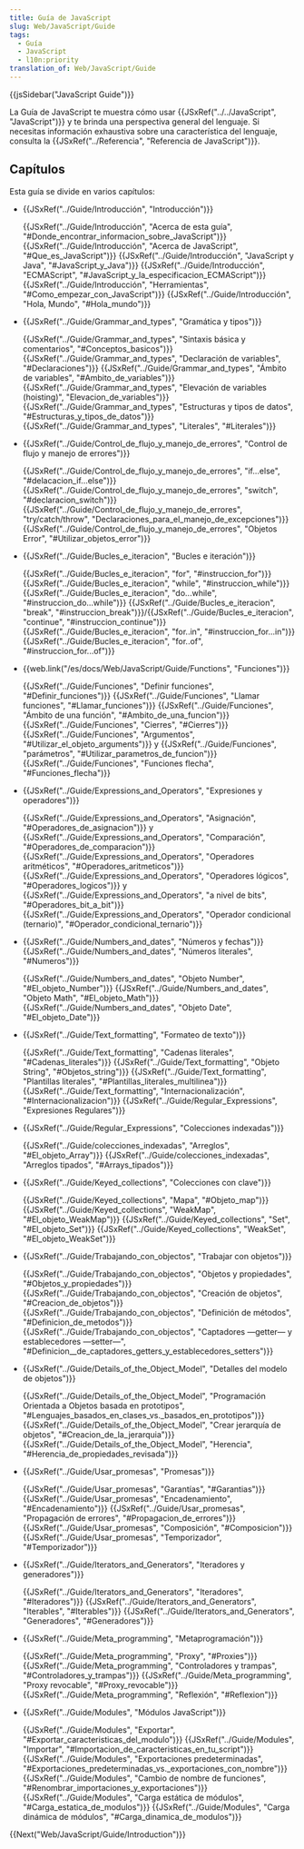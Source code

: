 ```yaml
---
title: Guía de JavaScript
slug: Web/JavaScript/Guide
tags:
  - Guía
  - JavaScript
  - l10n:priority
translation_of: Web/JavaScript/Guide
---
```

{{jsSidebar("JavaScript Guide")}}

La Guía de JavaScript te muestra cómo usar {{JSxRef("../../JavaScript", "JavaScript")}} y te brinda una perspectiva general del lenguaje. Si necesitas información exhaustiva sobre una característica del lenguaje, consulta la {{JSxRef("../Referencia", "Referencia de JavaScript")}}.

## Capítulos

Esta guía se divide en varios capítulos:

- {{JSxRef("../Guide/Introducción", "Introducción")}}

  {{JSxRef("../Guide/Introducción", "Acerca de esta guía", "#Donde_encontrar_informacion_sobre_JavaScript")}}
  {{JSxRef("../Guide/Introducción", "Acerca de JavaScript", "#Que_es_JavaScript")}}
  {{JSxRef("../Guide/Introducción", "JavaScript y Java", "#JavaScript_y_Java")}}
  {{JSxRef("../Guide/Introducción", "ECMAScript", "#JavaScript_y_la_especificacion_ECMAScript")}}
  {{JSxRef("../Guide/Introducción", "Herramientas", "#Como_empezar_con_JavaScript")}}
  {{JSxRef("../Guide/Introducción", "Hola, Mundo", "#Hola_mundo")}}

- {{JSxRef("../Guide/Grammar_and_types", "Gramática y tipos")}}

  {{JSxRef("../Guide/Grammar_and_types", "Sintaxis básica y comentarios", "#Conceptos_basicos")}}
  {{JSxRef("../Guide/Grammar_and_types", "Declaración de variables", "#Declaraciones")}}
  {{JSxRef("../Guide/Grammar_and_types", "Ámbito de variables", "#Ambito_de_variables")}}
  {{JSxRef("../Guide/Grammar_and_types", "Elevación de variables (hoisting)", "Elevacion_de_variables")}}
  {{JSxRef("../Guide/Grammar_and_types", "Estructuras y tipos de datos", "#Estructuras_y_tipos_de_datos")}}
  {{JSxRef("../Guide/Grammar_and_types", "Literales", "#Literales")}}

- {{JSxRef("../Guide/Control_de_flujo_y_manejo_de_errores", "Control de flujo y manejo de errores")}}

  {{JSxRef("../Guide/Control_de_flujo_y_manejo_de_errores", "if...else", "#delacacion_if...else")}}
  {{JSxRef("../Guide/Control_de_flujo_y_manejo_de_errores", "switch", "#declaracion_switch")}}
  {{JSxRef("../Guide/Control_de_flujo_y_manejo_de_errores", "try/catch/throw", "Declaraciones_para_el_manejo_de_excepciones")}}
  {{JSxRef("../Guide/Control_de_flujo_y_manejo_de_errores", "Objetos Error", "#Utilizar_objetos_error")}}

- {{JSxRef("../Guide/Bucles_e_iteracion", "Bucles e iteración")}}

  {{JSxRef("../Guide/Bucles_e_iteracion", "for", "#instruccion_for")}}
  {{JSxRef("../Guide/Bucles_e_iteracion", "while", "#instruccion_while")}}
  {{JSxRef("../Guide/Bucles_e_iteracion", "do...while", "#instruccion_do...while")}}
  {{JSxRef("../Guide/Bucles_e_iteracion", "break", "#instruccion_break")}}/{{JSxRef("../Guide/Bucles_e_iteracion", "continue", "#instruccion_continue")}}
  {{JSxRef("../Guide/Bucles_e_iteracion", "for..in", "#instruccion_for...in")}}
  {{JSxRef("../Guide/Bucles_e_iteracion", "for..of", "#instruccion_for...of")}}

<!---->

- {{web.link("/es/docs/Web/JavaScript/Guide/Functions", "Funciones")}}

  {{JSxRef("../Guide/Funciones", "Definir funciones", "#Definir_funciones")}}
  {{JSxRef("../Guide/Funciones", "Llamar funciones", "#Llamar_funciones")}}
  {{JSxRef("../Guide/Funciones", "Ámbito de una función", "#Ambito_de_una_funcion")}}
  {{JSxRef("../Guide/Funciones", "Cierres", "#Cierres")}}
  {{JSxRef("../Guide/Funciones", "Argumentos", "#Utilizar_el_objeto_arguments")}} y {{JSxRef("../Guide/Funciones", "parámetros", "#Utilizar_parametros_de_funcion")}}
  {{JSxRef("../Guide/Funciones", "Funciones flecha", "#Funciones_flecha")}}

- {{JSxRef("../Guide/Expressions_and_Operators", "Expresiones y operadores")}}

  {{JSxRef("../Guide/Expressions_and_Operators", "Asignación", "#Operadores_de_asignacion")}} y {{JSxRef("../Guide/Expressions_and_Operators", "Comparación", "#Operadores_de_comparacion")}}
  {{JSxRef("../Guide/Expressions_and_Operators", "Operadores aritméticos", "#Operadores_aritmeticos")}}
  {{JSxRef("../Guide/Expressions_and_Operators", "Operadores lógicos", "#Operadores_logicos")}} y {{JSxRef("../Guide/Expressions_and_Operators", "a nivel de bits", "#Operadores_bit_a_bit")}}
  {{JSxRef("../Guide/Expressions_and_Operators", "Operador condicional (ternario)", "#Operador_condicional_ternario")}}

- {{JSxRef("../Guide/Numbers_and_dates", "Números y fechas")}}{{JSxRef("../Guide/Numbers_and_dates", "Números literales", "#Numeros")}}

  {{JSxRef("../Guide/Numbers_and_dates", "Objeto Number", "#El_objeto_Number")}}
  {{JSxRef("../Guide/Numbers_and_dates", "Objeto Math", "#El_objeto_Math")}}
  {{JSxRef("../Guide/Numbers_and_dates", "Objeto Date", "#El_objeto_Date")}}

- {{JSxRef("../Guide/Text_formatting", "Formateo de texto")}}

  {{JSxRef("../Guide/Text_formatting", "Cadenas literales", "#Cadenas_literales")}}
  {{JSxRef("../Guide/Text_formatting", "Objeto String", "#Objetos_string")}}
  {{JSxRef("../Guide/Text_formatting", "Plantillas literales", "#Plantillas_literales_multilinea")}}
  {{JSxRef("../Guide/Text_formatting", "Internacionalización", "#Internacionalizacion")}}
  {{JSxRef("../Guide/Regular_Expressions", "Expresiones Regulares")}}

<!---->

- {{JSxRef("../Guide/Regular_Expressions", "Colecciones indexadas")}}

  {{JSxRef("../Guide/colecciones_indexadas", "Arreglos", "#El_objeto_Array")}}
  {{JSxRef("../Guide/colecciones_indexadas", "Arreglos tipados", "#Arrays_tipados")}}

- {{JSxRef("../Guide/Keyed_collections", "Colecciones con clave")}}

  {{JSxRef("../Guide/Keyed_collections", "Mapa", "#Objeto_map")}}
  {{JSxRef("../Guide/Keyed_collections", "WeakMap", "#El_objeto_WeakMap")}}
  {{JSxRef("../Guide/Keyed_collections", "Set", "#El_objeto_Set")}}
  {{JSxRef("../Guide/Keyed_collections", "WeakSet", "#El_objeto_WeakSet")}}

- {{JSxRef("../Guide/Trabajando_con_objectos", "Trabajar con objetos")}}

  {{JSxRef("../Guide/Trabajando_con_objectos", "Objetos y propiedades", "#Objetos_y_propiedades")}}
  {{JSxRef("../Guide/Trabajando_con_objectos", "Creación de objetos", "#Creacion_de_objetos")}}
  {{JSxRef("../Guide/Trabajando_con_objectos", "Definición de métodos", "#Definicion_de_metodos")}}
  {{JSxRef("../Guide/Trabajando_con_objectos", "Captadores —getter— y establecedores —setter—", "#Definicion__de_captadores_getters_y_establecedores_setters")}}

- {{JSxRef("../Guide/Details_of_the_Object_Model", "Detalles del modelo de objetos")}}

  {{JSxRef("../Guide/Details_of_the_Object_Model", "Programación Orientada a Objetos basada en prototipos", "#Lenguajes_basados_en_clases_vs._basados_en_prototipos")}}
  {{JSxRef("../Guide/Details_of_the_Object_Model", "Crear jerarquía de objetos", "#Creacion_de_la_jerarquia")}}
  {{JSxRef("../Guide/Details_of_the_Object_Model", "Herencia", "#Herencia_de_propiedades_revisada")}}

<!---->

- {{JSxRef("../Guide/Usar_promesas", "Promesas")}}

  {{JSxRef("../Guide/Usar_promesas", "Garantías", "#Garantias")}}
  {{JSxRef("../Guide/Usar_promesas", "Encadenamiento", "#Encadenamiento")}}
  {{JSxRef("../Guide/Usar_promesas", "Propagación de errores", "#Propagacion_de_errores")}}
  {{JSxRef("../Guide/Usar_promesas", "Composición", "#Composicion")}}
  {{JSxRef("../Guide/Usar_promesas", "Temporizador", "#Temporizador")}}

- {{JSxRef("../Guide/Iterators_and_Generators", "Iteradores y generadores")}}

  {{JSxRef("../Guide/Iterators_and_Generators", "Iteradores", "#Iteradores")}}
  {{JSxRef("../Guide/Iterators_and_Generators", "Iterables", "#Iterables")}}
  {{JSxRef("../Guide/Iterators_and_Generators", "Generadores", "#Generadores")}}

- {{JSxRef("../Guide/Meta_programming", "Metaprogramación")}}

  {{JSxRef("../Guide/Meta_programming", "Proxy", "#Proxies")}}
  {{JSxRef("../Guide/Meta_programming", "Controladores y trampas", "#Controladores_y_trampas")}}
  {{JSxRef("../Guide/Meta_programming", "Proxy revocable", "#Proxy_revocable")}}
  {{JSxRef("../Guide/Meta_programming", "Reflexión", "#Reflexion")}}

- {{JSxRef("../Guide/Modules", "Módulos JavaScript")}}

  {{JSxRef("../Guide/Modules", "Exportar", "#Exportar_caracteristicas_del_modulo")}}
  {{JSxRef("../Guide/Modules", "Importar", "#Importacion_de_caracteristicas_en_tu_script")}}
  {{JSxRef("../Guide/Modules", "Exportaciones predeterminadas", "#Exportaciones_predeterminadas_vs._exportaciones_con_nombre")}}
  {{JSxRef("../Guide/Modules", "Cambio de nombre de funciones", "#Renombrar_importaciones_y_exportaciones")}}
  {{JSxRef("../Guide/Modules", "Carga estática de módulos", "#Carga_estatica_de_modulos")}}
  {{JSxRef("../Guide/Modules", "Carga dinámica de módulos", "#Carga_dinamica_de_modulos")}}

{{Next("Web/JavaScript/Guide/Introduction")}}
